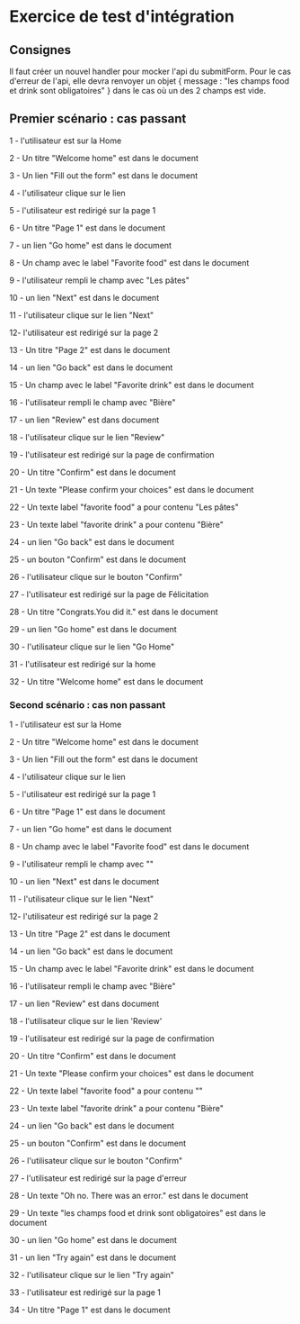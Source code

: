 # Exercice de test d'intégration

## Consignes

Il faut créer un nouvel handler pour mocker l'api du submitForm. Pour le cas
d'erreur de l'api, elle devra renvoyer un objet { message : "les champs food et
drink sont obligatoires" } dans le cas où un des 2 champs est vide.

## Premier scénario : cas passant

1 - l'utilisateur est sur la Home

2 - Un titre "Welcome home" est dans le document

3 - Un lien "Fill out the form" est dans le document

4 - l'utilisateur clique sur le lien

5 - l'utilisateur est redirigé sur la page 1

6 - Un titre "Page 1" est dans le document

7 - un lien "Go home" est dans le document

8 - Un champ avec le label "Favorite food" est dans le document

9 - l'utilisateur rempli le champ avec "Les pâtes"

10 - un lien "Next" est dans le document

11 - l'utilisateur clique sur le lien "Next"

12- l'utilisateur est redirigé sur la page 2

13 - Un titre "Page 2" est dans le document

14 - un lien "Go back" est dans le document

15 - Un champ avec le label "Favorite drink" est dans le document

16 - l'utilisateur rempli le champ avec "Bière"

17 - un lien "Review" est dans document

18 - l'utilisateur clique sur le lien "Review"

19 - l'utilisateur est redirigé sur la page de confirmation

20 - Un titre "Confirm" est dans le document

21 - Un texte "Please confirm your choices" est dans le document

22 - Un texte label "favorite food" a pour contenu "Les pâtes"

23 - Un texte label "favorite drink" a pour contenu "Bière"

24 - un lien "Go back" est dans le document

25 - un bouton "Confirm" est dans le document

26 - l'utilisateur clique sur le bouton "Confirm"

27 - l'utilisateur est redirigé sur la page de Félicitation

28 - Un titre "Congrats.You did it." est dans le document

29 - un lien "Go home" est dans le document

30 - l'utilisateur clique sur le lien "Go Home"

31 - l'utilisateur est redirigé sur la home

32 - Un titre "Welcome home" est dans le document

### Second scénario : cas non passant

1 - l'utilisateur est sur la Home

2 - Un titre "Welcome home" est dans le document

3 - Un lien "Fill out the form" est dans le document

4 - l'utilisateur clique sur le lien

5 - l'utilisateur est redirigé sur la page 1

6 - Un titre "Page 1" est dans le document

7 - un lien "Go home" est dans le document

8 - Un champ avec le label "Favorite food" est dans le document

9 - l'utilisateur rempli le champ avec ""

10 - un lien "Next" est dans le document

11 - l'utilisateur clique sur le lien "Next"

12- l'utilisateur est redirigé sur la page 2

13 - Un titre "Page 2" est dans le document

14 - un lien "Go back" est dans le document

15 - Un champ avec le label "Favorite drink" est dans le document

16 - l'utilisateur rempli le champ avec "Bière"

17 - un lien "Review" est dans document

18 - l'utilisateur clique sur le lien 'Review'

19 - l'utilisateur est redirigé sur la page de confirmation

20 - Un titre "Confirm" est dans le document

21 - Un texte "Please confirm your choices" est dans le document

22 - Un texte label "favorite food" a pour contenu ""

23 - Un texte label "favorite drink" a pour contenu "Bière"

24 - un lien "Go back" est dans le document

25 - un bouton "Confirm" est dans le document

26 - l'utilisateur clique sur le bouton "Confirm"

27 - l'utilisateur est redirigé sur la page d'erreur

28 - Un texte "Oh no. There was an error." est dans le document

29 - Un texte "les champs food et drink sont obligatoires" est dans le document

30 - un lien "Go home" est dans le document

31 - un lien "Try again" est dans le document

32 - l'utilisateur clique sur le lien "Try again"

33 - l'utilisateur est redirigé sur la page 1

34 - Un titre "Page 1" est dans le document

